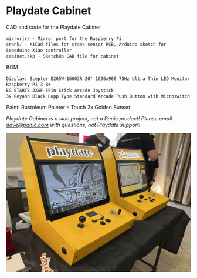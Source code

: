 # Playdate Cabinet
CAD and code for the Playdate Cabinet

	mirrorjr/ - Mirror port for the Raspberry Pi
	crank/ - KiCad files for crank sensor PCB, Arduino sketch for Seeeduino Xiao controller
	cabinet.skp - SketchUp CAD file for cabinet

BOM

	Display: Scepter ‎E205W-16003R 20" 1600x900 75Hz Ultra Thin LED Monitor
	Raspberry Pi 3 B+
	EG STARTS JXGF-5Pin-Stick Arcade Joystick
	3x Reyann Black Happ Type Standard Arcade Push Button with Microswitch

Paint: Rustoleum Painter's Touch 2x Golden Sunset

_Playdate Cabinet is a side project, not a Panic product! Please email dave@panic.com with questions, not Playdate support!_

![Playdate cabinets at Fantastic Arcade 2024](IMG_8115.webp "Cabinets")

